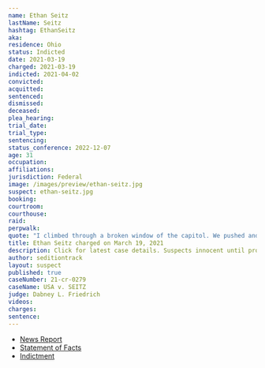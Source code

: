 ```yaml
---
name: Ethan Seitz
lastName: Seitz
hashtag: EthanSeitz
aka:
residence: Ohio
status: Indicted
date: 2021-03-19
charged: 2021-03-19
indicted: 2021-04-02
convicted: 
acquitted:
sentenced: 
dismissed: 
deceased:
plea_hearing:
trial_date:
trial_type:
sentencing:
status_conference: 2022-12-07
age: 31
occupation:
affiliations:
jurisdiction: Federal
image: /images/preview/ethan-seitz.jpg
suspect: ethan-seitz.jpg
booking:
courtroom:
courthouse:
raid:
perpwalk:
quote: "I climbed through a broken window of the capitol. We pushed and pushed bro. I've been gassed 2 or 3 times. And pepper sprayed. I had to climb back out I couldn't breath [sic]."
title: Ethan Seitz charged on March 19, 2021
description: Click for latest case details. Suspects innocent until proven guilty.
author: seditiontrack
layout: suspect
published: true
caseNumber: 21-cr-0279
caseName: USA v. SEITZ
judge: Dabney L. Friedrich
videos:
charges:
sentence:
---
```

- [News Report](https://www.richlandsource.com/crawford_source/bucyrus-man-who-posted-on-facebook-charged-in-jan-6-capitol-assault/article_82a3bc50-8c30-11eb-a7b8-837ae2e13500.html)
- [Statement of Facts](https://www.justice.gov/usao-dc/case-multi-defendant/file/1381451/download)
- [Indictment](https://www.justice.gov/usao-dc/case-multi-defendant/file/1384361/download)
